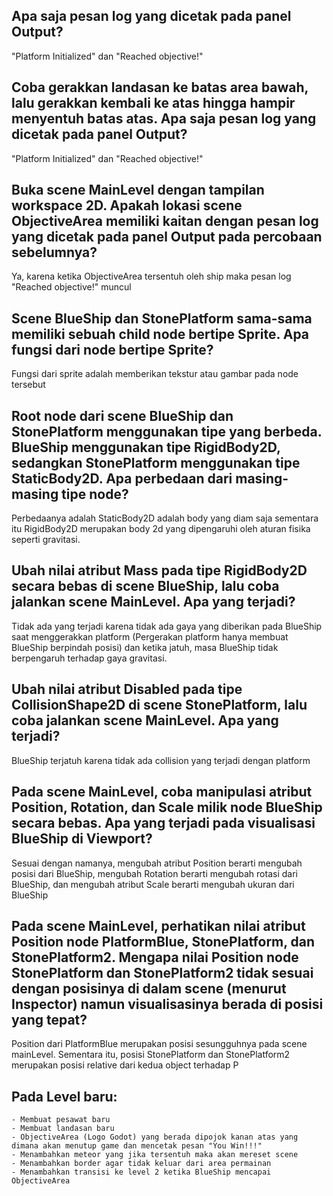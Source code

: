 ## Apa saja pesan log yang dicetak pada panel Output?
"Platform Initialized" dan "Reached objective!"

## Coba gerakkan landasan ke batas area bawah, lalu gerakkan kembali ke atas hingga hampir menyentuh batas atas. Apa saja pesan log yang dicetak pada panel Output?
"Platform Initialized" dan "Reached objective!"

## Buka scene MainLevel dengan tampilan workspace 2D. Apakah lokasi scene ObjectiveArea memiliki kaitan dengan pesan log yang dicetak pada panel Output pada percobaan sebelumnya?
Ya, karena ketika ObjectiveArea tersentuh oleh ship maka pesan log "Reached objective!" muncul

## Scene BlueShip dan StonePlatform sama-sama memiliki sebuah child node bertipe Sprite. Apa fungsi dari node bertipe Sprite?
Fungsi dari sprite adalah memberikan tekstur atau gambar pada node tersebut

## Root node dari scene BlueShip dan StonePlatform menggunakan tipe yang berbeda. BlueShip menggunakan tipe RigidBody2D, sedangkan StonePlatform menggunakan tipe StaticBody2D. Apa perbedaan dari masing-masing tipe node?
Perbedaanya adalah StaticBody2D adalah body yang diam saja sementara itu RigidBody2D merupakan body 2d yang dipengaruhi oleh aturan fisika seperti gravitasi.

## Ubah nilai atribut Mass pada tipe RigidBody2D secara bebas di scene BlueShip, lalu coba jalankan scene MainLevel. Apa yang terjadi?
Tidak ada yang terjadi karena tidak ada gaya yang diberikan pada BlueShip saat menggerakkan platform (Pergerakan platform hanya membuat BlueShip berpindah posisi) dan ketika jatuh, masa BlueShip tidak berpengaruh terhadap gaya gravitasi.

## Ubah nilai atribut Disabled pada tipe CollisionShape2D di scene StonePlatform, lalu coba jalankan scene MainLevel. Apa yang terjadi?
BlueShip terjatuh karena tidak ada collision yang terjadi dengan platform

## Pada scene MainLevel, coba manipulasi atribut Position, Rotation, dan Scale milik node BlueShip secara bebas. Apa yang terjadi pada visualisasi BlueShip di Viewport?
Sesuai dengan namanya, mengubah atribut Position berarti mengubah posisi dari BlueShip, mengubah Rotation berarti mengubah rotasi dari BlueShip, dan mengubah atribut Scale berarti mengubah ukuran dari BlueShip

## Pada scene MainLevel, perhatikan nilai atribut Position node PlatformBlue, StonePlatform, dan StonePlatform2. Mengapa nilai Position node StonePlatform dan StonePlatform2 tidak sesuai dengan posisinya di dalam scene (menurut Inspector) namun visualisasinya berada di posisi yang tepat?
Position dari PlatformBlue merupakan posisi sesungguhnya pada scene mainLevel. Sementara itu, posisi StonePlatform dan StonePlatform2 merupakan posisi relative dari kedua object terhadap P

## Pada Level baru:
	- Membuat pesawat baru
	- Membuat landasan baru
	- ObjectiveArea (Logo Godot) yang berada dipojok kanan atas yang dimana akan menutup game dan mencetak pesan "You Win!!!"
	- Menambahkan meteor yang jika tersentuh maka akan mereset scene
	- Menambahkan border agar tidak keluar dari area permainan
	- Menambahkan transisi ke level 2 ketika BlueShip mencapai ObjectiveArea
